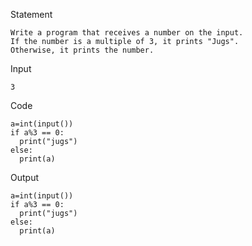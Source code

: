 Statement
```
Write a program that receives a number on the input.
If the number is a multiple of 3, it prints "Jugs". 
Otherwise, it prints the number.
```
Input
```
3
```
Code
```
a=int(input())
if a%3 == 0:
  print("jugs")
else:
  print(a)
```
Output
```
a=int(input())
if a%3 == 0:
  print("jugs")
else:
  print(a)
```
